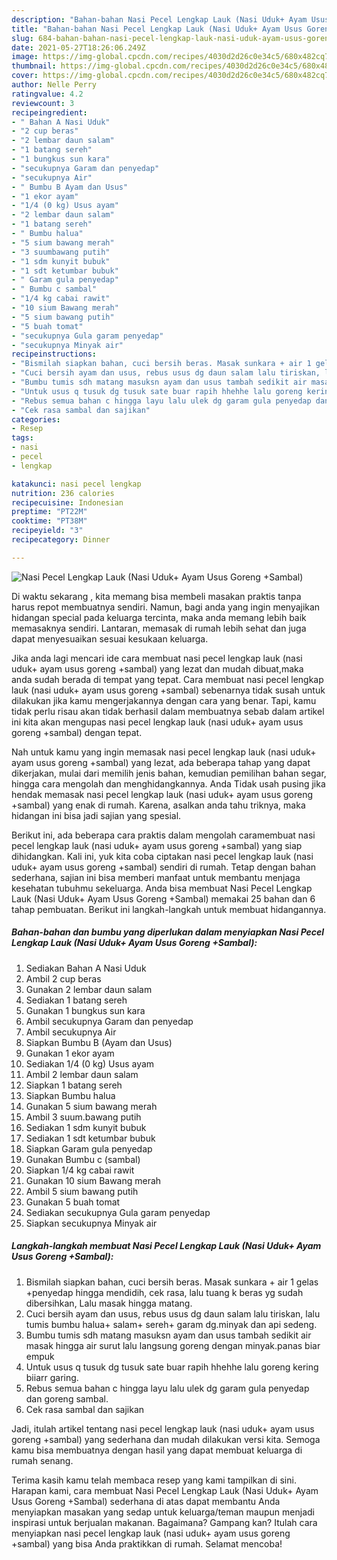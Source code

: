 ```yaml
---
description: "Bahan-bahan Nasi Pecel Lengkap Lauk (Nasi Uduk+ Ayam Usus Goreng +Sambal) yang nikmat Untuk Jualan"
title: "Bahan-bahan Nasi Pecel Lengkap Lauk (Nasi Uduk+ Ayam Usus Goreng +Sambal) yang nikmat Untuk Jualan"
slug: 684-bahan-bahan-nasi-pecel-lengkap-lauk-nasi-uduk-ayam-usus-goreng-sambal-yang-nikmat-untuk-jualan
date: 2021-05-27T18:26:06.249Z
image: https://img-global.cpcdn.com/recipes/4030d2d26c0e34c5/680x482cq70/nasi-pecel-lengkap-lauk-nasi-uduk-ayam-usus-goreng-sambal-foto-resep-utama.jpg
thumbnail: https://img-global.cpcdn.com/recipes/4030d2d26c0e34c5/680x482cq70/nasi-pecel-lengkap-lauk-nasi-uduk-ayam-usus-goreng-sambal-foto-resep-utama.jpg
cover: https://img-global.cpcdn.com/recipes/4030d2d26c0e34c5/680x482cq70/nasi-pecel-lengkap-lauk-nasi-uduk-ayam-usus-goreng-sambal-foto-resep-utama.jpg
author: Nelle Perry
ratingvalue: 4.2
reviewcount: 3
recipeingredient:
- " Bahan A Nasi Uduk"
- "2 cup beras"
- "2 lembar daun salam"
- "1 batang sereh"
- "1 bungkus sun kara"
- "secukupnya Garam dan penyedap"
- "secukupnya Air"
- " Bumbu B Ayam dan Usus"
- "1 ekor ayam"
- "1/4 (0 kg) Usus ayam"
- "2 lembar daun salam"
- "1 batang sereh"
- " Bumbu halua"
- "5 sium bawang merah"
- "3 suumbawang putih"
- "1 sdm kunyit bubuk"
- "1 sdt ketumbar bubuk"
- " Garam gula penyedap"
- " Bumbu c sambal"
- "1/4 kg cabai rawit"
- "10 sium Bawang merah"
- "5 sium bawang putih"
- "5 buah tomat"
- "secukupnya Gula garam penyedap"
- "secukupnya Minyak air"
recipeinstructions:
- "Bismilah siapkan bahan, cuci bersih beras. Masak sunkara + air 1 gelas +penyedap hingga mendidih, cek rasa, lalu tuang k beras yg sudah dibersihkan, Lalu masak hingga matang."
- "Cuci bersih ayam dan usus, rebus usus dg daun salam lalu tiriskan, lalu tumis bumbu halua+ salam+ sereh+ garam dg.minyak dan api sedeng."
- "Bumbu tumis sdh matang masuksn ayam dan usus tambah sedikit air masak hingga air surut lalu langsung goreng dengan minyak.panas biar empuk"
- "Untuk usus q tusuk dg tusuk sate buar rapih hhehhe lalu goreng kering biiarr garing."
- "Rebus semua bahan c hingga layu lalu ulek dg garam gula penyedap dan goreng sambal."
- "Cek rasa sambal dan sajikan"
categories:
- Resep
tags:
- nasi
- pecel
- lengkap

katakunci: nasi pecel lengkap 
nutrition: 236 calories
recipecuisine: Indonesian
preptime: "PT22M"
cooktime: "PT38M"
recipeyield: "3"
recipecategory: Dinner

---
```



![Nasi Pecel Lengkap Lauk (Nasi Uduk+ Ayam Usus Goreng +Sambal)](https://img-global.cpcdn.com/recipes/4030d2d26c0e34c5/680x482cq70/nasi-pecel-lengkap-lauk-nasi-uduk-ayam-usus-goreng-sambal-foto-resep-utama.jpg)

Di waktu  sekarang , kita memang bisa membeli masakan praktis tanpa harus repot membuatnya sendiri. Namun, bagi anda yang ingin menyajikan hidangan special pada keluarga tercinta, maka anda memang lebih baik memasaknya sendiri. Lantaran, memasak di rumah lebih sehat dan juga dapat menyesuaikan sesuai kesukaan keluarga.

Jika anda lagi mencari ide cara membuat nasi pecel lengkap lauk (nasi uduk+ ayam usus goreng +sambal) yang lezat dan mudah dibuat,maka anda sudah berada di tempat yang tepat. Cara membuat nasi pecel lengkap lauk (nasi uduk+ ayam usus goreng +sambal)  sebenarnya tidak susah untuk dilakukan jika kamu mengerjakannya dengan cara yang benar. Tapi, kamu tidak perlu risau akan tidak berhasil dalam membuatnya 
sebab dalam artikel ini kita akan mengupas nasi pecel lengkap lauk (nasi uduk+ ayam usus goreng +sambal) dengan tepat.  



Nah untuk kamu yang ingin memasak nasi pecel lengkap lauk (nasi uduk+ ayam usus goreng +sambal) yang lezat, ada beberapa tahap yang dapat dikerjakan, mulai dari memilih jenis bahan, kemudian pemilihan bahan segar, hingga cara mengolah dan menghidangkannya. Anda Tidak usah pusing jika hendak memasak nasi pecel lengkap lauk (nasi uduk+ ayam usus goreng +sambal) yang enak di rumah. Karena, asalkan anda  tahu triknya, maka hidangan ini bisa jadi sajian yang spesial.

Berikut ini, ada beberapa cara praktis  dalam mengolah caramembuat nasi pecel lengkap lauk (nasi uduk+ ayam usus goreng +sambal) yang siap dihidangkan. Kali ini, yuk kita coba ciptakan nasi pecel lengkap lauk (nasi uduk+ ayam usus goreng +sambal) sendiri di rumah. Tetap dengan bahan sederhana, sajian ini bisa memberi manfaat untuk membantu menjaga kesehatan tubuhmu sekeluarga. Anda bisa membuat Nasi Pecel Lengkap Lauk (Nasi Uduk+ Ayam Usus Goreng +Sambal) memakai 25 bahan dan 6 tahap pembuatan. Berikut ini langkah-langkah untuk membuat hidangannya.

<!--inarticleads1-->

##### Bahan-bahan dan bumbu yang diperlukan dalam menyiapkan Nasi Pecel Lengkap Lauk (Nasi Uduk+ Ayam Usus Goreng +Sambal):

1. Sediakan  Bahan A Nasi Uduk
1. Ambil 2 cup beras
1. Gunakan 2 lembar daun salam
1. Sediakan 1 batang sereh
1. Gunakan 1 bungkus sun kara
1. Ambil secukupnya Garam dan penyedap
1. Ambil secukupnya Air
1. Siapkan  Bumbu B (Ayam dan Usus)
1. Gunakan 1 ekor ayam
1. Sediakan 1/4 (0 kg) Usus ayam
1. Ambil 2 lembar daun salam
1. Siapkan 1 batang sereh
1. Siapkan  Bumbu halua
1. Gunakan 5 sium bawang merah
1. Ambil 3 suum.bawang putih
1. Sediakan 1 sdm kunyit bubuk
1. Sediakan 1 sdt ketumbar bubuk
1. Siapkan  Garam gula penyedap
1. Gunakan  Bumbu c (sambal)
1. Siapkan 1/4 kg cabai rawit
1. Gunakan 10 sium Bawang merah
1. Ambil 5 sium bawang putih
1. Gunakan 5 buah tomat
1. Sediakan secukupnya Gula garam penyedap
1. Siapkan secukupnya Minyak air




<!--inarticleads2-->

##### Langkah-langkah membuat Nasi Pecel Lengkap Lauk (Nasi Uduk+ Ayam Usus Goreng +Sambal):

1. Bismilah siapkan bahan, cuci bersih beras. Masak sunkara + air 1 gelas +penyedap hingga mendidih, cek rasa, lalu tuang k beras yg sudah dibersihkan, Lalu masak hingga matang.
1. Cuci bersih ayam dan usus, rebus usus dg daun salam lalu tiriskan, lalu tumis bumbu halua+ salam+ sereh+ garam dg.minyak dan api sedeng.
1. Bumbu tumis sdh matang masuksn ayam dan usus tambah sedikit air masak hingga air surut lalu langsung goreng dengan minyak.panas biar empuk
1. Untuk usus q tusuk dg tusuk sate buar rapih hhehhe lalu goreng kering biiarr garing.
1. Rebus semua bahan c hingga layu lalu ulek dg garam gula penyedap dan goreng sambal.
1. Cek rasa sambal dan sajikan




Jadi, itulah artikel tentang  nasi pecel lengkap lauk (nasi uduk+ ayam usus goreng +sambal)  yang sederhana dan mudah dilakukan versi kita. Semoga kamu bisa membuatnya dengan hasil yang dapat membuat keluarga di rumah senang. 

Terima kasih kamu telah membaca resep yang kami tampilkan di sini. Harapan kami, cara membuat  Nasi Pecel Lengkap Lauk (Nasi Uduk+ Ayam Usus Goreng +Sambal) sederhana di atas dapat membantu Anda menyiapkan masakan yang sedap untuk keluarga/teman maupun menjadi inspirasi untuk berjualan makanan. Bagaimana? Gampang kan? Itulah cara menyiapkan nasi pecel lengkap lauk (nasi uduk+ ayam usus goreng +sambal) yang bisa Anda praktikkan di rumah. Selamat mencoba!

